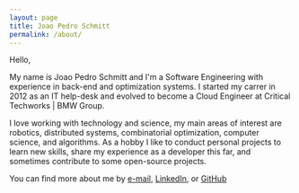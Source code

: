 ```yaml
---
layout: page
title: Joao Pedro Schmitt
permalink: /about/
---
```


Hello,

My name is Joao Pedro Schmitt and I'm a Software Engineering with experience in back-end and optimization systems.
I started my carrer in 2012 as an IT help-desk and evolved to become a Cloud Engineer at Critical Techworks | BMW Group.

I love working with technology and science, my main areas of interest are robotics, distributed systems, combinatorial optimization, computer science, and algorithms.
As a hobby I like to conduct personal projects to learn new skills, share my experience as a developer this far, and sometimes contribute to some open-source projects.

You can find more about me by [e-mail](mailto:schmittjoaopedro@gmail.com), [LinkedIn](https://www.linkedin.com/in/joao-pedro-schmitt-60847470/), or [GitHub](https://github.com/schmittjoaopedro)